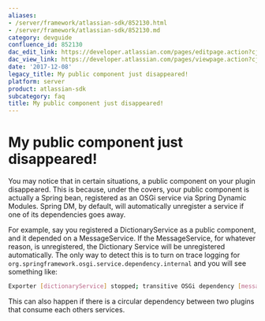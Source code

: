 ```yaml
---
aliases:
- /server/framework/atlassian-sdk/852130.html
- /server/framework/atlassian-sdk/852130.md
category: devguide
confluence_id: 852130
dac_edit_link: https://developer.atlassian.com/pages/editpage.action?cjm=wozere&pageId=852130
dac_view_link: https://developer.atlassian.com/pages/viewpage.action?cjm=wozere&pageId=852130
date: '2017-12-08'
legacy_title: My public component just disappeared!
platform: server
product: atlassian-sdk
subcategory: faq
title: My public component just disappeared!
---
```

# My public component just disappeared!

You may notice that in certain situations, a public component on your plugin disappeared. This is because, under the covers, your public component is actually a Spring bean, registered as an OSGi service via Spring Dynamic Modules. Spring DM, by default, will automatically unregister a service if one of its dependencies goes away.

For example, say you registered a DictionaryService as a public component, and it depended on a MessageService. If the MessageService, for whatever reason, is unregistered, the Dictionary Service will be unregistered automatically. The only way to detect this is to turn on trace logging for `org.springframework.osgi.service.dependency.internal` and you will see something like:

``` bash
Exporter [dictionaryService] stopped; transitive OSGi dependency [messageService] is unsatifised
```

This can also happen if there is a circular dependency between two plugins that consume each others services.
















































































